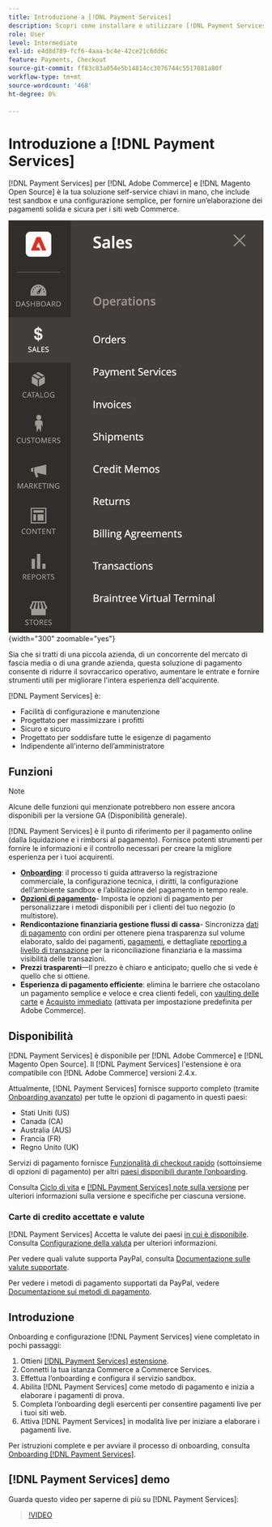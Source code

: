 ```yaml
---
title: Introduzione a [!DNL Payment Services]
description: Scopri come installare e utilizzare [!DNL Payment Services] come soluzione di elaborazione dei pagamenti completa, affidabile e sicura per [!DNL Adobe Commerce] e [!DNL Magento Open Source] siti web.
role: User
level: Intermediate
exl-id: e4d8d789-fcf6-4aaa-bc4e-42ce21c6dd6c
feature: Payments, Checkout
source-git-commit: ff83c83a054e5b14814cc3076744c5517081a80f
workflow-type: tm+mt
source-wordcount: '468'
ht-degree: 0%

---
```


# Introduzione a [!DNL Payment Services]

[!DNL Payment Services] per [!DNL Adobe Commerce] e [!DNL Magento Open Source] è la tua soluzione self-service chiavi in mano, che include test sandbox e una configurazione semplice, per fornire un’elaborazione dei pagamenti solida e sicura per i siti web Commerce.

![[!DNL Payment Services] visualizzazione amministrazione dell’estensione](assets/admin-view.png){width="300" zoomable="yes"}

Sia che si tratti di una piccola azienda, di un concorrente del mercato di fascia media o di una grande azienda, questa soluzione di pagamento consente di ridurre il sovraccarico operativo, aumentare le entrate e fornire strumenti utili per migliorare l&#39;intera esperienza dell&#39;acquirente.

[!DNL Payment Services] è:

* Facilità di configurazione e manutenzione
* Progettato per massimizzare i profitti
* Sicuro e sicuro
* Progettato per soddisfare tutte le esigenze di pagamento
* Indipendente all’interno dell’amministratore

## Funzioni

>[!NOTE]
>
>Alcune delle funzioni qui menzionate potrebbero non essere ancora disponibili per la versione GA (Disponibilità generale).

[!DNL Payment Services] è il punto di riferimento per il pagamento online (dalla liquidazione e i rimborsi al pagamento). Fornisce potenti strumenti per fornire le informazioni e il controllo necessari per creare la migliore esperienza per i tuoi acquirenti.

* [**Onboarding**](onboard.md): il processo ti guida attraverso la registrazione commerciale, la configurazione tecnica, i diritti, la configurazione dell’ambiente sandbox e l’abilitazione del pagamento in tempo reale.
* [**Opzioni di pagamento**](payments-options.md)- Imposta le opzioni di pagamento per personalizzare i metodi disponibili per i clienti del tuo negozio (o multistore).
* **Rendicontazione finanziaria gestione flussi di cassa**- Sincronizza [dati di pagamento](order-payment-status.md) con ordini per ottenere piena trasparenza sul volume elaborato, saldo dei pagamenti, [pagamenti](payouts.md), e dettagliate [reporting a livello di transazione](transactions.md) per la riconciliazione finanziaria e la massima visibilità delle transazioni.
* **Prezzi trasparenti**—Il prezzo è chiaro e anticipato; quello che si vede è quello che si ottiene.
* **Esperienza di pagamento efficiente**: elimina le barriere che ostacolano un pagamento semplice e veloce e crea clienti fedeli, con [vaulting delle carte](vaulting.md) e [Acquisto immediato](https://experienceleague.adobe.com/docs/commerce-admin/stores-sales/point-of-purchase/checkout-instant-purchase.html) (attivata per impostazione predefinita per Adobe Commerce).

## Disponibilità

[!DNL Payment Services] è disponibile per [!DNL Adobe Commerce] e [!DNL Magento Open Source]. Il [!DNL Payment Services] l&#39;estensione è ora compatibile con [!DNL Adobe Commerce] versioni 2.4.x.

Attualmente, [!DNL Payment Services] fornisce supporto completo (tramite [Onboarding avanzato](../payment-services/production.md#advanced-onboarding)) per tutte le opzioni di pagamento in questi paesi:

* Stati Uniti (US)
* Canada (CA)
* Australia (AUS)
* Francia (FR)
* Regno Unito (UK)

Servizi di pagamento fornisce [Funzionalità di checkout rapido](../payment-services/payments-options.md) (sottoinsieme di opzioni di pagamento) per altri [paesi disponibili durante l’onboarding](../payment-services/production.md#complete-merchant-onboarding).

Consulta [Ciclo di vita](https://experienceleague.adobe.com/docs/commerce-operations/release/planning/lifecycle-policy.html) e [[!DNL Payment Services] note sulla versione](release-notes.md) per ulteriori informazioni sulla versione e specifiche per ciascuna versione.

### Carte di credito accettate e valute

[!DNL Payment Services] Accetta le valute dei paesi [in cui è disponibile](#availability). Consulta [Configurazione della valuta](https://experienceleague.adobe.com/docs/commerce-admin/stores-sales/site-store/currency/currency-configuration.html) per ulteriori informazioni.

Per vedere quali valute supporta PayPal, consulta [Documentazione sulle valute supportate](https://developer.paypal.com/docs/reports/reference/paypal-supported-currencies/).

Per vedere i metodi di pagamento supportati da PayPal, vedere [Documentazione sui metodi di pagamento](https://developer.paypal.com/docs/checkout/payment-methods/).

## Introduzione

Onboarding e configurazione [!DNL Payment Services] viene completato in pochi passaggi:

1. Ottieni [[!DNL Payment Services] estensione](install.md).
1. Connetti la tua istanza Commerce a Commerce Services.
1. Effettua l’onboarding e configura il servizio sandbox.
1. Abilita [!DNL Payment Services] come metodo di pagamento e inizia a elaborare i pagamenti di prova.
1. Completa l’onboarding degli esercenti per consentire pagamenti live per i tuoi siti web.
1. Attiva [!DNL Payment Services] in modalità live per iniziare a elaborare i pagamenti live.

Per istruzioni complete e per avviare il processo di onboarding, consulta [Onboarding [!DNL Payment Services]](onboard.md).

## [!DNL Payment Services] demo

Guarda questo video per saperne di più su [!DNL Payment Services]:

>[!VIDEO](https://video.tv.adobe.com/v/343990?quality=12)
